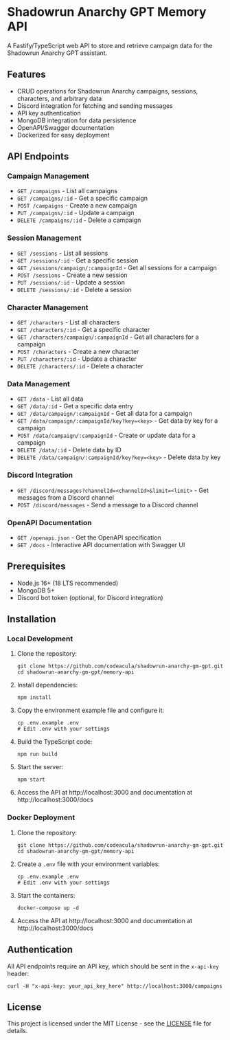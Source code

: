 # Shadowrun Anarchy GPT Memory API

A Fastify/TypeScript web API to store and retrieve campaign data for the Shadowrun Anarchy GPT assistant.

## Features

- CRUD operations for Shadowrun Anarchy campaigns, sessions, characters, and arbitrary data
- Discord integration for fetching and sending messages
- API key authentication
- MongoDB integration for data persistence
- OpenAPI/Swagger documentation
- Dockerized for easy deployment

## API Endpoints

### Campaign Management
- `GET /campaigns` - List all campaigns
- `GET /campaigns/:id` - Get a specific campaign
- `POST /campaigns` - Create a new campaign
- `PUT /campaigns/:id` - Update a campaign
- `DELETE /campaigns/:id` - Delete a campaign

### Session Management
- `GET /sessions` - List all sessions
- `GET /sessions/:id` - Get a specific session
- `GET /sessions/campaign/:campaignId` - Get all sessions for a campaign
- `POST /sessions` - Create a new session
- `PUT /sessions/:id` - Update a session
- `DELETE /sessions/:id` - Delete a session

### Character Management
- `GET /characters` - List all characters
- `GET /characters/:id` - Get a specific character
- `GET /characters/campaign/:campaignId` - Get all characters for a campaign
- `POST /characters` - Create a new character
- `PUT /characters/:id` - Update a character
- `DELETE /characters/:id` - Delete a character

### Data Management
- `GET /data` - List all data
- `GET /data/:id` - Get a specific data entry
- `GET /data/campaign/:campaignId` - Get all data for a campaign
- `GET /data/campaign/:campaignId/key?key=<key>` - Get data by key for a campaign
- `POST /data/campaign/:campaignId` - Create or update data for a campaign
- `DELETE /data/:id` - Delete data by ID
- `DELETE /data/campaign/:campaignId/key?key=<key>` - Delete data by key

### Discord Integration
- `GET /discord/messages?channelId=<channelId>&limit=<limit>` - Get messages from a Discord channel
- `POST /discord/messages` - Send a message to a Discord channel

### OpenAPI Documentation
- `GET /openapi.json` - Get the OpenAPI specification
- `GET /docs` - Interactive API documentation with Swagger UI

## Prerequisites

- Node.js 16+ (18 LTS recommended)
- MongoDB 5+
- Discord bot token (optional, for Discord integration)

## Installation

### Local Development

1. Clone the repository:
   ```
   git clone https://github.com/codeacula/shadowrun-anarchy-gm-gpt.git
   cd shadowrun-anarchy-gm-gpt/memory-api
   ```

2. Install dependencies:
   ```
   npm install
   ```

3. Copy the environment example file and configure it:
   ```
   cp .env.example .env
   # Edit .env with your settings
   ```

4. Build the TypeScript code:
   ```
   npm run build
   ```

5. Start the server:
   ```
   npm start
   ```

6. Access the API at http://localhost:3000 and documentation at http://localhost:3000/docs

### Docker Deployment

1. Clone the repository:
   ```
   git clone https://github.com/codeacula/shadowrun-anarchy-gm-gpt.git
   cd shadowrun-anarchy-gm-gpt/memory-api
   ```

2. Create a `.env` file with your environment variables:
   ```
   cp .env.example .env
   # Edit .env with your settings
   ```

3. Start the containers:
   ```
   docker-compose up -d
   ```

4. Access the API at http://localhost:3000 and documentation at http://localhost:3000/docs

## Authentication

All API endpoints require an API key, which should be sent in the `x-api-key` header:

```
curl -H "x-api-key: your_api_key_here" http://localhost:3000/campaigns
```

## License

This project is licensed under the MIT License - see the [LICENSE](../LICENSE) file for details.